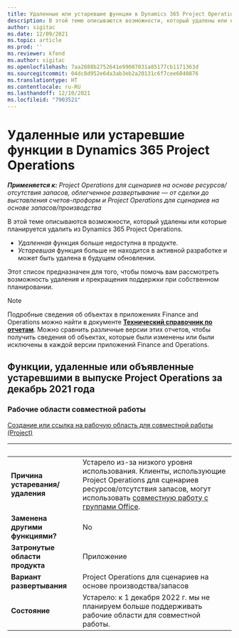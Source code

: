 ```yaml
---
title: Удаленные или устаревшие функции в Dynamics 365 Project Operations
description: В этой теме описываются возможности, который удалены или которые планируется удалить из Dynamics 365 Project Operations.
author: sigitac
ms.date: 12/09/2021
ms.topic: article
ms.prod: ''
ms.reviewer: kfend
ms.author: sigitac
ms.openlocfilehash: 7aa2888b2752641e99087031a85177cb1171363d
ms.sourcegitcommit: 04dc8d952e6da3ab3eb2a20131c6f7cee6040876
ms.translationtype: HT
ms.contentlocale: ru-RU
ms.lasthandoff: 12/10/2021
ms.locfileid: "7903521"
---
```

# <a name="removed-or-deprecated-features-in-dynamics-365-project-operations"></a>Удаленные или устаревшие функции в Dynamics 365 Project Operations

_**Применяется к:** Project Operations для сценариев на основе ресурсов/отсутствия запасов, облегченное развертывание — от сделки до выставления счетов-проформ и Project Operations для сценариев на основе запасов/производства_

В этой теме описываются возможности, который удалены или которые планируется удалить из Dynamics 365 Project Operations.

- *Удаленная* функция больше недоступна в продукте.
- *Устаревшая* функция больше не находится в активной разработке и может быть удалена в будущем обновлении.

Этот список предназначен для того, чтобы помочь вам рассмотреть возможность удаления и прекращения поддержки при собственном планировании.

> [!NOTE]
> Подробные сведения об объектах в приложениях Finance and Operations можно найти в документе [**Технический справочник по отчетам**](/dynamics/s-e/global/axtechrefrep_61). Можно сравнить различные версии этих отчетов, чтобы получить сведения об объектах, которые были изменены или были исключены в каждой версии приложений Finance and Operations.

## <a name="features-removed-or-deprecated-in-the-project-operations-december-2021-release"></a>Функции, удаленные или объявленные устаревшими в выпуске Project Operations за декабрь 2021 года

### <a name="collaboration-workspaces"></a>Рабочие области совместной работы

[Создание или ссылка на рабочую область для совместной работы (Project)](/dynamicsax-2012/appuser-itpro/create-or-link-to-a-collaboration-workspace-project)

| &nbsp; | &nbsp; |
|--------|--------|
| **Причина устаревания/удаления** | Устарело из-за низкого уровня использования. Клиенты, использующие Project Operations для сценариев ресурсов/отсутствия запасов, могут использовать [совместную работу с группами Office](../project-management/collaboration-groups.md). |
| **Заменена другими функциями?** | No |
| **Затронутые области продукта** | Приложение  |
| **Вариант развертывания** | Project Operations для сценариев на основе производства/запасов |
| **Состояние** | Устарело: к 1 декабря 2022 г. мы не планируем больше поддерживать рабочие области для совместной работы. |
